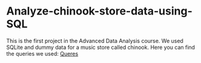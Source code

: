 # Analyze-chinook-store-data-using-SQL
This is the first project in the Advanced Data Analysis course. We used SQLite and dummy data for a music store called chinook.
Here you can find the queries we used: [Queres](https://github.com/mohmmedelfateh/Analyze-chinook-store-data-using-SQL/blob/main/Queries.txt)

